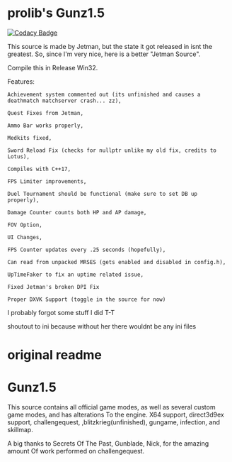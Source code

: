 # prolib's Gunz1.5 

[![Codacy Badge](https://api.codacy.com/project/badge/Grade/d5e05fe134e249ceaaeb4ab19bc2e529)](https://app.codacy.com/gh/inter0hm/Gunz1.5?utm_source=github.com&utm_medium=referral&utm_content=inter0hm/Gunz1.5&utm_campaign=Badge_Grade)

This source is made by Jetman, but the state it got released in isnt the greatest.
So, since I'm very nice, here is a better "Jetman Source".

Compile this in Release Win32.

Features:

    Achievement system commented out (its unfinished and causes a deathmatch matchserver crash... zz), 

    Quest Fixes from Jetman, 

    Ammo Bar works properly, 

    Medkits fixed, 

    Sword Reload Fix (checks for nullptr unlike my old fix, credits to Lotus), 

    Compiles with C++17, 

    FPS Limiter improvements, 

    Duel Tournament should be functional (make sure to set DB up properly), 

    Damage Counter counts both HP and AP damage, 

    FOV Option, 

    UI Changes, 

    FPS Counter updates every .25 seconds (hopefully), 

    Can read from unpacked MRSES (gets enabled and disabled in config.h),

    UpTimeFaker to fix an uptime related issue,

    Fixed Jetman's broken DPI Fix

    Proper DXVK Support (toggle in the source for now)

I probably forgot some stuff I did T-T

shoutout to ini because without her there wouldnt be any ini files

# original readme
# Gunz1.5

This source contains all official game modes, as well as 
several custom game modes, and has alterations
To the engine. X64 support, direct3d9ex support, challengequest,
,blitzkrieg(unfinished), gungame, infection, and skillmap. 

A big thanks to Secrets Of The Past, Gunblade, Nick, for the amazing amount 
Of work performed on challengequest. 
